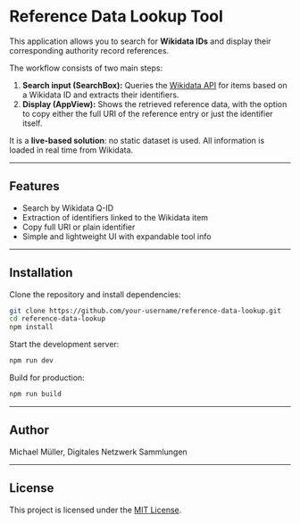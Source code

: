 # Reference Data Lookup Tool

This application allows you to search for **Wikidata IDs** and display their corresponding authority record references.  

The workflow consists of two main steps:

1. **Search input (SearchBox):** Queries the [Wikidata API](https://www.wikidata.org/w/api.php) for items based on a Wikidata ID and extracts their identifiers.  
2. **Display (AppView):** Shows the retrieved reference data, with the option to copy either the full URI of the reference entry or just the identifier itself.  

It is a **live-based solution**: no static dataset is used. All information is loaded in real time from Wikidata.

---

## Features
- Search by Wikidata Q-ID  
- Extraction of identifiers linked to the Wikidata item  
- Copy full URI or plain identifier  
- Simple and lightweight UI with expandable tool info  

---

## Installation

Clone the repository and install dependencies:

```bash
git clone https://github.com/your-username/reference-data-lookup.git
cd reference-data-lookup
npm install
```

Start the development server:

```bash
npm run dev
```

Build for production:

```bash
npm run build
```

---

## Author

Michael Müller, Digitales Netzwerk Sammlungen

---

## License

This project is licensed under the [MIT License](LICENSE).
